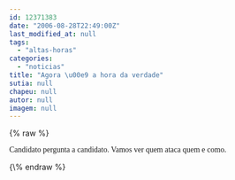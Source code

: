 ```yaml
---
id: 12371383
date: "2006-08-28T22:49:00Z"
last_modified_at: null
tags:
  - "altas-horas"
categories:
  - "noticias"
title: "Agora \u00e9 a hora da verdade"
sutia: null
chapeu: null
autor: null
imagem: null
---
```

{\% raw %}
<p><FONT face=Verdana></p>
<p><P>Candidato pergunta a candidato. Vamos ver quem ataca quem e como.</P></FONT> </p>
{\% endraw %}